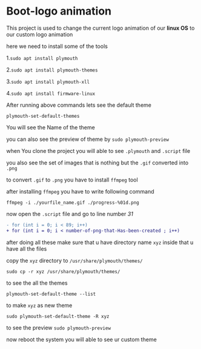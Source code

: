 # Boot-logo animation
This project is used to change the current logo animation of our **linux OS** to our custom logo animation

here we need to install some of the tools


1.`sudo apt install plymouth`

2.`sudo apt install plymouth-themes`

3.`sudo apt install plymouth-xll`

4.`sudo apt install firmware-linux`

After running above commands lets see the default theme

`plymouth-set-default-themes`

You will see the Name of the theme

you can also see the preview of theme by
`sudo plymouth-preview`


when You clone the project you will able to see `.plymouth` and `.script` file

you also see the set of images that is nothing but the `.gif` converted into `.png`

to convert `.gif` to `.png` you have to install `ffmpeg` tool

after installing `ffmpeg` you have to write following command

`ffmpeg -i ./yourfile_name.gif ./progress-%01d.png`

now open the `.script` file and go to line number *31* 

```diff
- for (int i = 0; i < 89; i++)
+ for (int i = 0; i < number-of-png-that-Has-been-created ; i++)
```

after doing all these make sure that u have directory name `xyz` inside that u have all the files

copy the `xyz` directory to `/usr/share/plymouth/themes/`

`sudo cp -r xyz /usr/share/plymouth/themes/`

to see the all the themes 

`plymouth-set-default-theme --list`

to make `xyz` as new theme

`sudo plymouth-set-default-theme -R xyz`

to see the preview `sudo plymouth-preview`

now reboot the system you will able to see ur custom theme

